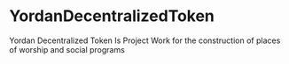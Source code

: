 # YordanDecentralizedToken
Yordan Decentralized Token Is Project Work for the construction of places of worship and social programs
